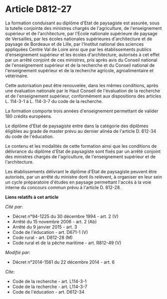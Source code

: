 # Article D812-27

La formation conduisant au diplôme d'Etat de paysagiste est assurée, sous la tutelle conjointe des ministres chargés de
l'agriculture, de l'enseignement supérieur et de l'architecture, par l'Ecole nationale supérieure de paysage de Versailles,
par les écoles nationales supérieures d'architecture et de paysage de Bordeaux et de Lille, par l'Institut national des
sciences appliquées Centre Val de Loire ainsi que par les établissements publics d'enseignement supérieur et les écoles
d'architecture, autorisés à cet effet par un arrêté conjoint de ces ministres, pris après avis du Conseil national de
l'enseignement supérieur et de la recherche et du Conseil national de l'enseignement supérieur et de la recherche agricole,
agroalimentaire et vétérinaire. 

Cette autorisation peut être renouvelée, dans les mêmes conditions, après une évaluation nationale par le Haut Conseil de
l'évaluation de la recherche et de l'enseignement supérieur, conformément aux dispositions des articles L. 114-3-1 à L.
114-3-7 du code de la recherche. 

La formation comporte trois années d'enseignement permettant de valider 180 crédits européens. 

Le diplôme d'Etat de paysagiste entre dans la catégorie des diplômes éligibles au grade de master prévu au dernier alinéa de
l'article D. 612-34 du code de l'éducation. 

Le contenu et les modalités de cette formation ainsi que les conditions de délivrance du diplôme d'Etat de paysagiste sont
fixés par un arrêté conjoint des ministres chargés de l'agriculture, de l'enseignement supérieur et de l'architecture. 

Les établissements délivrant le diplôme d'Etat de paysagiste peuvent être autorisés, par un arrêté du ministre dont ils
relèvent, à organiser en leur sein un cycle préparatoire d'études en paysage permettant l'accès à la voie interne du concours
commun prévu à l'article D. 812-28.

**Liens relatifs à cet article**

_Cité par_:

  - Décret n°94-1225 du 30 décembre 1994 - art. 2 (V)
  - Arrêté du 15 novembre 2006 - art. 2 (Ab)
  - Arrêté du 9 janvier 2015 - art. 3
  - Code de l'éducation - art. D671-1 (V)
  - Code rural - art. D812-28 (M)
  - Code rural et de la pêche maritime - art. R812-49 (V)

_Modifié par_:

  - Décret n°2014-1561 du 22 décembre 2014 - art. 6

_Cite_:

  - Code de la recherche - art. L114-3-1
  - Code de la recherche - art. L114-3-7
  - Code de l'éducation - art. D612-34
